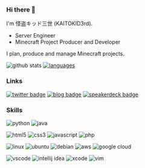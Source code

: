### Hi there 👋

I'm 怪盗キッド三世 (KAITOKID3rd).

- Server Engineer
- Minecraft Project Producer and Developer

I plan, produce and manage Minecraft projects.

![github stats](https://github-readme-stats.vercel.app/api?username=kaitokid3rd&show_icons=true&count_private=true)
[![languages](https://github-readme-stats.vercel.app/api/top-langs/?username=kaitokid3rd&count_private=true)](https://github.com/anuraghazra/github-readme-stats)

### Links

[![twitter badge](https://img.shields.io/badge/X-@KAITOKID3rd-1d0002?style=for-the-badge&logo=x)](https://twitter.com/KAITOKID3rd)
[![blog badge](https://img.shields.io/badge/blog-kaitokid3rd-ffffff?style=for-the-badge)](https://kaitokid3rd.hatenablog.com/)
[![speakerdeck badge](https://img.shields.io/badge/speakerdeck-kaitokid3rd-019287?style=for-the-badge)](https://speakerdeck.com/kaitokid3rd)

### Skills

![python](https://img.shields.io/badge/-Python-F9DC3E.svg?style=for-the-badge&logo=python)
![java](https://img.shields.io/badge/-Java-ED8B00.svg?style=for-the-badge&logo=openjdk)

![html5](https://img.shields.io/badge/-HTML5-333.svg?style=for-the-badge&logo=html5)
![css3](https://img.shields.io/badge/-CSS3-1572B6.svg?style=for-the-badge&logo=css3)
![javascript](https://img.shields.io/badge/-Javascript-276DC3.svg?style=for-the-badge&logo=javascript)
![php](https://img.shields.io/badge/-PHP-ccc.svg?style=for-the-badge&logo=php)

![linux](https://img.shields.io/badge/-Linux-6C6694.svg?style=for-the-badge&logo=linux)
![ubuntu](https://img.shields.io/badge/-Ubuntu-6F52B5.svg?style=for-the-badge&logo=ubuntu)
![debian](https://img.shields.io/badge/-Debian-A81D33.svg?style=for-the-badge&logo=debian)
![aws](https://img.shields.io/badge/-Amazon%20AWS-232F3E.svg?style=for-the-badge&logo=amazon-aws)
![google cloud](https://img.shields.io/badge/-Google%20Cloud-EEE.svg?style=for-the-badge&logo=google-cloud)

![vscode](https://img.shields.io/badge/-Visual%20Studio%20Code-007ACC.svg?style=for-the-badge&logo=visual-studio-code)
![intellij idea](https://img.shields.io/badge/-intellij%20IDEA-000.svg?style=for-the-badge&logo=intellij-idea)
![xcode](https://img.shields.io/badge/-Xcode-EEE.svg?style=for-the-badge&logo=xcode)
![vim](https://img.shields.io/badge/-Vim-019733.svg?style=for-the-badge&logo=vim)
